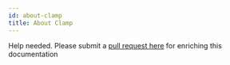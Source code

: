 ```yaml
---
id: about-clamp
title: About Clamp
---
```


Help needed. Please submit a [pull request here](https://github.com/clamp-orchestrator/clamp-orchestrator/tree/master/docs) for enriching this documentation